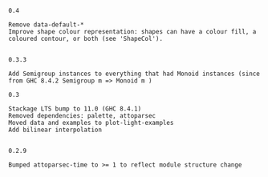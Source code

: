 	0.4

	Remove data-default-*
	Improve shape colour representation: shapes can have a colour fill, a coloured contour, or both (see 'ShapeCol').
	

	0.3.3

	Add Semigroup instances to everything that had Monoid instances (since from GHC 8.4.2 Semigroup m => Monoid m )

	0.3

	Stackage LTS bump to 11.0 (GHC 8.4.1)
	Removed dependencies: palette, attoparsec
	Moved data and examples to plot-light-examples
	Add bilinear interpolation
	
	
	0.2.9
	
	Bumped attoparsec-time to >= 1 to reflect module structure change
